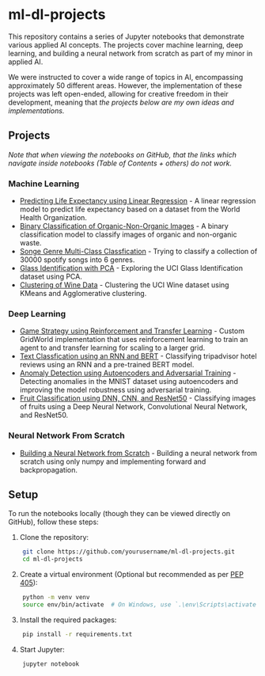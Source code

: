 # ml-dl-projects

This repository contains a series of Jupyter notebooks that demonstrate various applied AI concepts. The projects cover machine learning, deep learning, and building a neural network from scratch as part of my minor in applied AI.

We were instructed to cover a wide range of topics in AI, encompassing approximately 50 different areas. However, the implementation of these projects was left open-ended, allowing for creative freedom in their development, meaning that *the projects below are my own ideas and implementations.*

## Projects

*Note that when viewing the notebooks on GitHub, that the links which navigate inside notebooks (Table of Contents + others) do not work.*

### Machine Learning

- [Predicting Life Expectancy using Linear Regression](./ml/life_expectancy-linear_regression.ipynb) - A linear regression model to predict life expectancy based on a dataset from the World Health Organization.
- [Binary Classification of Organic-Non-Organic Images](./ml/waste-binary_classification.ipynb) - A binary classification model to classify images of organic and non-organic waste.
- [Songe Genre Multi-Class Classfication](./ml/song_genre-multi_class_classification.ipynb) - Trying to classify a collection of 30000 spotify songs into 6 genres.
- [Glass Identification with PCA](./ml/glass_identification-pca.ipynb) - Exploring the UCI Glass Identification dataset using PCA.
- [Clustering of Wine Data](./ml/wine-clustering.ipynb) - Clustering the UCI Wine dataset using KMeans and Agglomerative clustering.

### Deep Learning

- [Game Strategy using Reinforcement and Transfer Learning](./dl/game_strategy-reinforcement+transfer_learning.ipynb) - Custom GridWorld implementation that uses reinforcement learning to train an agent to and transfer learning for scaling to a larger grid.
- [Text Classfication using an RNN and BERT](./dl/text_classification-rnn-transformers.ipynb) - Classifying tripadvisor hotel reviews using an RNN and a pre-trained BERT model.
- [Anomaly Detection using Autoencoders and Adversarial Training](./dl/anomaly_detection-autoencoders_adversarial-learning.ipynb) - Detecting anomalies in the MNIST dataset using autoencoders and improving the model robustness using adversarial training.
- [Fruit Classification using DNN, CNN, and ResNet50](./dl/fruit_classifcation-dnn-cnn-resnet.ipynb) - Classifying images of fruits using a Deep Neural Network, Convolutional Neural Network, and ResNet50.

### Neural Network From Scratch

- [Building a Neural Network from Scratch](./nn_from_scratch/nn_from_scratch.ipynb) - Building a neural network from scratch using only numpy and implementing forward and backpropagation.

## Setup

To run the notebooks locally (though they can be viewed directly on GitHub), follow these steps:

1. Clone the repository:

```bash
    git clone https://github.com/yourusername/ml-dl-projects.git
    cd ml-dl-projects
```

2. Create a virtual environment (Optional but recommended as per [PEP 405](https://peps.python.org/pep-0405/)):

```bash
    python -m venv venv
    source env/bin/activate  # On Windows, use `.\env\Scripts\activate`
```

3. Install the required packages:

```bash
    pip install -r requirements.txt
```

4. Start Jupyter:

```bash
    jupyter notebook
```
